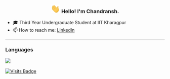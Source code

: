 <h3 align="center">
  <img src="https://raw.githubusercontent.com/ABSphreak/ABSphreak/master/gifs/Hi.gif" height="28px"> Hello! I'm Chandransh. 
</h3>

- 🎓 Third Year Undergraduate Student at IIT Kharagpur
- 📫 How to reach me: [LinkedIn](https://www.linkedin.com/in/chandransh-singh/)
<hr>

### Languages
<p>
    <img src="https://skillicons.dev/icons?i=c,cpp,py,html,css,js,ts,tailwind" />
</p>

<!--[![Moonfraction's GitHub stats](https://github-readme-stats.vercel.app/api?username=moonfraction)](https://github.com/moonfraction/github-readme-stats)-->

[![Visits Badge](https://badges.pufler.dev/visits/moonfraction/moonfraction)](https://josedromero.com)
